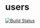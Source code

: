 # users

[![Build Status](https://cloud.drone.io/api/badges/rolehippie/users/status.svg)](https://cloud.drone.io/rolehippie/mdadm)
